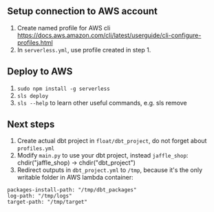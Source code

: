 ## Setup connection to AWS account
1. Create named profile for AWS cli https://docs.aws.amazon.com/cli/latest/userguide/cli-configure-profiles.html
2. In `serverless.yml`, use profile created in step 1.

## Deploy to AWS
1. `sudo npm install -g serverless`
2. `sls deploy`
3. `sls --help` to learn other useful commands, e.g. sls remove

## Next steps
1. Create actual dbt project in `float/dbt_project`, do not forget about `profiles.yml`
2. Modify `main.py` to use your dbt project, instead `jaffle_shop`: chdir("jaffle_shop) -> chdir("dbt_project")
3. Redirect outputs in `dbt_project.yml` to `/tmp`, because it's the only writable folder in AWS lambda container:
```
packages-install-path: "/tmp/dbt_packages"
log-path: "/tmp/logs"
target-path: "/tmp/target"
```